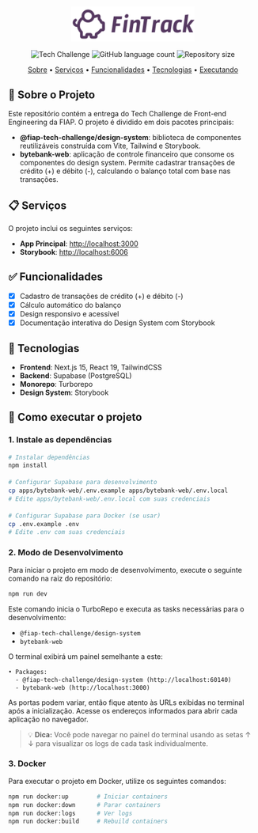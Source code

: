<div align="center">
<img src="apps/bytebank-web/public/images/logo.svg" alt="ByteBank Logo" width="250">
</div>

<p align="center">
      <img alt="Tech Challenge" src="https://img.shields.io/badge/Tech Challenge-553860?style=flat&logo=Linkedin&logoColor=white" />
  <img alt="GitHub language count" src="https://img.shields.io/github/languages/count/thegfmachado/fiap-tech-challenge?color=553860"/>
  <img alt="Repository size" src="https://img.shields.io/github/repo-size/thegfmachado/fiap-tech-challenge?color=553860"/>
</p>

<p align="center">
  <a href="#-sobre-o-projeto">Sobre</a> •
  <a href="#-serviços">Serviços</a> •
  <a href="#-funcionalidades">Funcionalidades</a> •
  <a href="#-tecnologias">Tecnologias</a> •
  <a href="#-como-executar-o-projeto">Executando</a> 
</p>

## 📖 Sobre o Projeto 

Este repositório contém a entrega do Tech Challenge de Front-end Engineering da FIAP. O projeto é dividido em dois pacotes principais:

- **@fiap-tech-challenge/design-system**: biblioteca de componentes reutilizáveis construída com Vite, Tailwind e Storybook.
- **bytebank-web**: aplicação de controle financeiro que consome os componentes do design system. Permite cadastrar transações de crédito (+) e débito (-), calculando o balanço total com base nas transações.


## 📋 Serviços
O projeto inclui os seguintes serviços:

- **App Principal**: [http://localhost:3000](http://localhost:3000)
- **Storybook**: [http://localhost:6006](http://localhost:6006)

## ✅ Funcionalidades

- [x] Cadastro de transações de crédito (+) e débito (-)
- [x] Cálculo automático do balanço
- [x] Design responsivo e acessível
- [x] Documentação interativa do Design System com Storybook

## 🔧 Tecnologias

- **Frontend**: 
    Next.js 15, React 19, TailwindCSS
- **Backend**: Supabase (PostgreSQL)
- **Monorepo**: Turborepo
- **Design System**: Storybook

## 🚀 Como executar o projeto

### 1. Instale as dependências

```bash
# Instalar dependências
npm install

# Configurar Supabase para desenvolvimento
cp apps/bytebank-web/.env.example apps/bytebank-web/.env.local
# Edite apps/bytebank-web/.env.local com suas credenciais

# Configurar Supabase para Docker (se usar)
cp .env.example .env
# Edite .env com suas credenciais
```

### 2. Modo de Desenvolvimento
Para iniciar o projeto em modo de desenvolvimento, execute o seguinte comando na raiz do repositório:
```bash
npm run dev
```

Este comando inicia o TurboRepo e executa as tasks necessárias para o desenvolvimento:


- `@fiap-tech-challenge/design-system`
- `bytebank-web`

O terminal exibirá um painel semelhante a este:

```
• Packages: 
  - @fiap-tech-challenge/design-system (http://localhost:60140)
  - bytebank-web (http://localhost:3000)
```

As portas podem variar, então fique atento às URLs exibidas no terminal após a inicialização. Acesse os endereços informados para abrir cada aplicação no navegador.

> 💡 **Dica:** Você pode navegar no painel do terminal usando as setas ↑ ↓ para visualizar os logs de cada task individualmente.

### 3. Docker
Para executar o projeto em Docker, utilize os seguintes comandos:
```bash
npm run docker:up        # Iniciar containers
npm run docker:down      # Parar containers
npm run docker:logs      # Ver logs
npm run docker:build     # Rebuild containers
```
